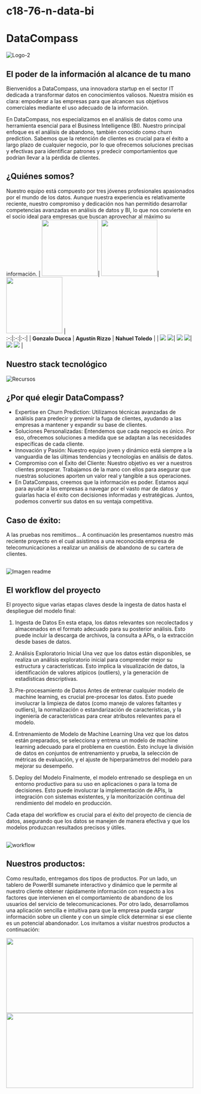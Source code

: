# c18-76-n-data-bi
# DataCompass

![Logo-2](https://github.com/No-Country/c18-76-n-data-bi/assets/144849565/3af24dfb-32e7-4a00-8909-963667ec9821)

## El poder de la información al alcance de tu mano

Bienvenidos a DataCompass, una innovadora startup en el sector IT dedicada a transformar datos en conocimientos valiosos. Nuestra misión es clara: empoderar a las empresas para que alcancen sus objetivos comerciales mediante el uso adecuado de la información.

En DataCompass, nos especializamos en el análisis de datos como una herramienta esencial para el Business Intelligence (BI). Nuestro principal enfoque es el análisis de abandono, también conocido como churn prediction. Sabemos que la retención de clientes es crucial para el éxito a largo plazo de cualquier negocio, por lo que ofrecemos soluciones precisas y efectivas para identificar patrones y predecir comportamientos que podrían llevar a la pérdida de clientes.

## ¿Quiénes somos?
Nuestro equipo está compuesto por tres jóvenes profesionales apasionados por el mundo de los datos. Aunque nuestra experiencia es relativamente reciente, nuestro compromiso y dedicación nos han permitido desarrollar competencias avanzadas en análisis de datos y BI, lo que nos convierte en el socio ideal para empresas que buscan aprovechar al máximo su información.
| <img src="https://github.com/No-Country/c18-76-n-data-bi/assets/144849565/a362b028-dbe5-4132-aa25-037544822009" width=150 height=150 >| <img src="https://github.com/No-Country/c18-76-n-data-bi/assets/144849565/2a918b56-31e4-43d7-9517-5ee920090ba9" width=150 height=150>| <img src="https://github.com/No-Country/c18-76-n-data-bi/assets/144849565/108a18f5-a480-45eb-9ef2-3bf72800943e" width=150 height=150>  |   
:-:|:-:|:-:|
| **Gonzalo Ducca**  | **Agustín Rizzo**  | **Nahuel Toledo**  | 
| <a href="https://github.com/gonducca"><img src="https://img.shields.io/badge/github-%23121011.svg?&style=for-the-badge&logo=github&logoColor=white"/></a> <a href="https://www.linkedin.com/in/gonzalo-ducca-b079011b2/"><img src="https://img.shields.io/badge/linkedin%20-%230077B5.svg?&style=for-the-badge&logo=linkedin&logoColor=white"/></a>| <a href="https://github.com/AgusDRizzo"><img src="https://img.shields.io/badge/github-%23121011.svg?&style=for-the-badge&logo=github&logoColor=white"/></a> <a href="www.linkedin.com/in/agustin-daniel-rizzo-57978827a"><img src="https://img.shields.io/badge/linkedin%20-%230077B5.svg?&style=for-the-badge&logo=linkedin&logoColor=white"/></a>| <a href="https://github.com/NahuelToledo"><img src="https://img.shields.io/badge/github-%23121011.svg?&style=for-the-badge&logo=github&logoColor=white"/></a> <a href="https://www.linkedin.com/in/nahuel-toledo/"><img src="https://img.shields.io/badge/linkedin%20-%230077B5.svg?&style=for-the-badge&logo=linkedin&logoColor=white"/></a> |

## Nuestro stack tecnológico
![Recursos](https://github.com/No-Country/c18-76-n-data-bi/assets/144849565/93058213-ef8f-4be1-8a01-99e05ceac01e)


## ¿Por qué elegir DataCompass?

- Expertise en Churn Prediction: Utilizamos técnicas avanzadas de análisis para predecir y prevenir la fuga de clientes, ayudando a las empresas a mantener y expandir su base de clientes.
- Soluciones Personalizadas: Entendemos que cada negocio es único. Por eso, ofrecemos soluciones a medida que se adaptan a las necesidades específicas de cada cliente.
- Innovación y Pasión: Nuestro equipo joven y dinámico está siempre a la vanguardia de las últimas tendencias y tecnologías en análisis de datos.
- Compromiso con el Éxito del Cliente: Nuestro objetivo es ver a nuestros clientes prosperar. Trabajamos de la mano con ellos para asegurar que nuestras soluciones aporten   un valor real y tangible a sus operaciones.
- En DataCompass, creemos que la información es poder. Estamos aquí para ayudar a las empresas a navegar por el vasto mar de datos y guiarlas hacia el éxito con decisiones informadas y estratégicas. Juntos, podemos convertir sus datos en su ventaja competitiva.

## Caso de éxito:
A las pruebas nos remitimos...
A continuación les presentamos nuestro más reciente proyecto en el cual asistimos a una reconocida empresa de telecomunicaciones a realizar un análisis de abandono de su cartera de clientes.
##
![Imagen readme](https://github.com/No-Country/c18-76-n-data-bi/assets/144849565/17b709a5-2fbd-4b9d-9aae-fd8aaab4342f)

## El workflow del proyecto
El proyecto sigue varias etapas claves desde la ingesta de datos hasta el despliegue del modelo final:

1. Ingesta de Datos
En esta etapa, los datos relevantes son recolectados y almacenados en el formato adecuado para su posterior análisis. Esto puede incluir la descarga de archivos, la consulta a APIs, o la extracción desde bases de datos.

2. Análisis Exploratorio Inicial
Una vez que los datos están disponibles, se realiza un análisis exploratorio inicial para comprender mejor su estructura y características. Esto implica la visualización de datos, la identificación de valores atípicos (outliers), y la generación de estadísticas descriptivas.

3. Pre-procesamiento de Datos
Antes de entrenar cualquier modelo de machine learning, es crucial pre-procesar los datos. Esto puede involucrar la limpieza de datos (como manejo de valores faltantes y outliers), la normalización o estandarización de características, y la ingeniería de características para crear atributos relevantes para el modelo.

4. Entrenamiento de Modelo de Machine Learning
Una vez que los datos están preparados, se selecciona y entrena un modelo de machine learning adecuado para el problema en cuestión. Esto incluye la división de datos en conjuntos de entrenamiento y prueba, la selección de métricas de evaluación, y el ajuste de hiperparámetros del modelo para mejorar su desempeño.

5. Deploy del Modelo
Finalmente, el modelo entrenado se despliega en un entorno productivo para su uso en aplicaciones o para la toma de decisiones. Esto puede involucrar la implementación de APIs, la integración con sistemas existentes, y la monitorización continua del rendimiento del modelo en producción.

Cada etapa del workflow es crucial para el éxito del proyecto de ciencia de datos, asegurando que los datos se manejen de manera efectiva y que los modelos produzcan resultados precisos y útiles. 
##
![workflow](https://github.com/No-Country/c18-76-n-data-bi/assets/144849565/bf206874-2750-43e9-90b9-3dc2ec3eefb2)

## Nuestros productos: 
Como resultado, entregamos dos tipos de productos. Por un lado, un tablero de PowerBI sumanete interactivo y dinámico que le permite al nuestro cliente obtener rápidamente información con respecto a los factores que intervienen en el comportamiento de abandono de los usuarios del servicio de telecomunicaciones. Por otro lado, desarrollamos una aplicación sencilla e intuitiva para que la empresa pueda cargar información sobre un cliente y con un simple click determinar si ese cliente es un potencial abandonador. Los invitamos a visitar nuestros productos a continuación:



<a href="https://app.powerbi.com/groups/me/reports/20cbbbf9-3b61-4134-b882-01e564158e8a/ReportSection1b30a7eb85a8dc4b51a2?experience=power-bi"><img src="https://github.com/AgusDRizzo/Simulacion_laboral_NC/assets/144849565/e38680dd-d139-4ee1-8c5c-84da926484b0" width=500 height=200 ></a> <a href="https://datacompass.streamlit.app/"><img src="https://github.com/No-Country/c18-76-n-data-bi/assets/144849565/dfeb132e-bf05-4b79-9749-b9c74e96493d/" width=500 height=200 ></a> 


